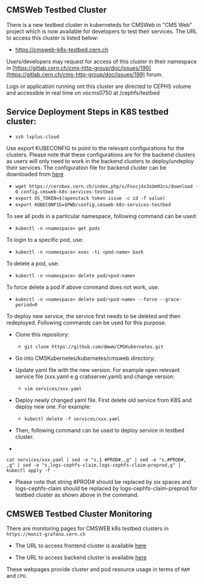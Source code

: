 ## CMSWeb Testbed Cluster

There is a new testbed cluster in kuberneteds for CMSWeb in "CMS Web" project which is now available for developers to test their services. The URL to access this cluster is listed below:

- https://cmsweb-k8s-testbed.cern.ch

Users/developers may request for access of this cluster in their namespace in [https://gitlab.cern.ch/cms-http-group/doc/issues/199](https://gitlab.cern.ch/cms-http-group/doc/issues/199) forum. 

Logs or application running ont this cluster are directed to CEPHS volume and accessible in real time on vocms0750 at /cephfs/testbed

   
## Service Deployment Steps in K8S testbed cluster:

- `ssh lxplus-cloud`

Use export KUBECONFIG to point to the relevant configurations for the clusters. Please note that these configurations are for the backend clusters as users will only need to work in the backend clusters to deploy/undeploy their services. The configuration file for backend cluster can be downloaded from [here](https://cernbox.cern.ch/index.php/s/Fnxcj4x3sUm92cs/download)

- `wget https://cernbox.cern.ch/index.php/s/Fnxcj4x3sUm92cs/download -O config.cmsweb-k8s-services-testbed`
- `export OS_TOKEN=$(openstack token issue -c id -f value)`
- `export KUBECONFIG=$PWD/config.cmsweb-k8s-services-testbed`
 
To see all pods in a particular namespace, following command can be used:
   - `kubectl -n <namespace> get pods`

To login to a specific pod, use:

   - `kubectl -n <namespace> exec -ti <pod-name> bash`

To delete a pod, use:
   - `kubectl -n <namespace> delete pod/<pod-name>`

To force delete a pod if above command does not work, use:
   - `kubectl -n <namespace> delete pod/<pod-name> --force --grace-period=0`

To deploy new service, the service first needs to be deleted and then redeployed. Following commands can be used for this purpose. 
- Clone this repository:

   - `git clone https://github.com/dmwm/CMSKubernetes.git`

- Go into CMSKubernetes/kubernetes/cmsweb directory:

- Update yaml file with the new version. For example open relevant service file (xxx.yaml e.g crabserver.yaml) and change version:
   - `vim services/xxx.yaml`

- Deploy newly changed yaml file. First delete old service from K8S and deploy new one. For example: 

   - `kubectl delete -f services/xxx.yaml`
   
 - Then, following command can be used to deploy service in testbed cluster. 
  - 
   ```
   cat services/xxx.yaml | sed -e "s,1 #PROD#,,g" | sed -e "s,#PROD#,      ,g" | sed -e "s,logs-cephfs-claim,logs-cephfs-claim-preprod,g" | kubectl apply -f -
   ```

 - Please note that string #PROD# should be replaced by six spaces and logs-cephfs-claim should be replaced by logs-cephfs-claim-preprod for testbed cluster as shown above in the command.


## CMSWEB Testbed Cluster Monitoring

There are monitoring pages for CMSWEB k8s testbed clusters in `https://monit-grafana.cern.ch` 

- The URL to access frontend cluster is available [here](https://monit-grafana.cern.ch/d/cmsweb-k8s-testbed-frontend/cmsweb-k8s-testbed-frontends?orgId=11&refresh=30s)

- The URL to access backend cluster is available [here](https://monit-grafana.cern.ch/d/cmsweb-k8s-testbed-services/cmsweb-k8s-testbed-services?orgId=11&refresh=30s)

These webpages provide cluster and pod resource usage in terms of `RAM` and `CPU`. 

 
